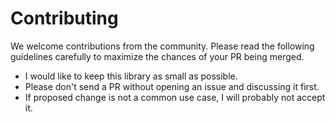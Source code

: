 # Contributing
We welcome contributions from the community. Please read the following guidelines carefully to maximize the chances of your PR being merged.

* I would like to keep this library as small as possible.
* Please don't send a PR without opening an issue and discussing it first.
* If proposed change is not a common use case, I will probably not accept it.